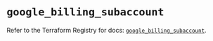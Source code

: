 # `google_billing_subaccount`

Refer to the Terraform Registry for docs: [`google_billing_subaccount`](https://registry.terraform.io/providers/hashicorp/google/6.37.0/docs/resources/billing_subaccount).
